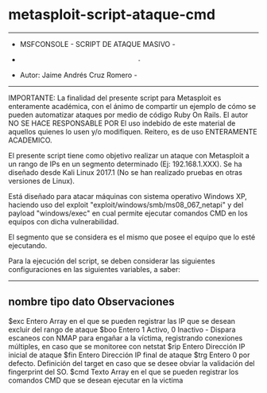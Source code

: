 # metasploit-script-ataque-cmd

----------------------------------------
- MSFCONSOLE - SCRIPT DE ATAQUE MASIVO -
-                                      -
- Autor: Jaime Andrés Cruz Romero      -
----------------------------------------

IMPORTANTE: La finalidad del presente script para Metasploit es enteramente académica, con el ánimo de
compartir un ejemplo de cómo se pueden automatizar ataques por medio de código Ruby On Rails.
El autor NO SE HACE RESPONSABLE POR El uso indebido de este material de aquellos quienes lo usen y/o 
modifiquen. Reitero, es de uso ENTERAMENTE ACADEMICO.

El presente script tiene como objetivo realizar un ataque con Metasploit a un rango de IPs
en un segmento determinado (Ej: 192.168.1.XXX). Se ha diseñado desde Kali Linux 2017.1
(No se han realizado pruebas en otras versiones de Linux).

Está diseñado para atacar máquinas con sistema operativo Windows XP, haciendo uso del
exploit "exploit/windows/smb/ms08_067_netapi" y del payload "windows/exec" en cual permite
ejecutar comandos CMD en los equipos con dicha vulnerabilidad.

El segmento que se considera es el mismo que posee el equipo que lo esté ejecutando.

Para la ejecución del script, se deben considerar las siguientes configuraciones en las 
siguientes variables, a  saber:

--------------------------------------------
nombre		tipo dato		Observaciones
--------------------------------------------
$exc		Entero			Array en el que se pueden registrar las IP que se desean excluir del rango de ataque
$boo 		Entero			1 Activo, 0 Inactivo - Dispara escaneos con NMAP para engañar a la víctima, registrando conexiones múltiples, en caso que se monitoree con netstat
$rip		Entero			Dirección IP inicial de ataque
$fin		Entero			Dirección IP final de ataque
$trg		Entero			0 por defecto. Definición del target en caso que se desee obviar la validación del fingerprint del SO. 
$cmd		Texto			Array en el que se pueden registrar los comandos CMD que se desean ejecutar en la victima
